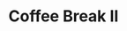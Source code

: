 ---
# Determines which item appears first on the schedule (lowest number (0) appears first)
sequence_id: 10

# Time of the event
time: 15:00 - 15:15

# Title of the event
title: Coffee Break II

# Image
img: ../NeurIPSLogo.png
---